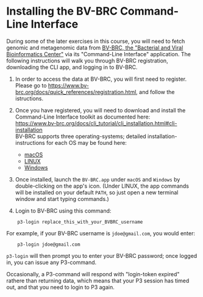 # Installing the BV-BRC Command-Line Interface

During some of the later exercises in this course, you will need to fetch genomic and metagenomic data from [BV-BRC, the "Bacterial and Viral Bioinformatics Center"](https://www.bv-brc.org/) via its "Command-Line Interface" application.
The following instructions will walk you through BV-BRC registration, downloading the CLI app, and logging in to BV-BRC.

1. In order to access the data at BV-BRC, you will first need to register. Please go to
https://www.bv-brc.org/docs/quick_references/registration.html,
and follow the istructions.

2. Once you have registered, you will need to download and install the Command-Line Interface toolkit as documented here:<br>
https://www.bv-brc.org/docs/cli_tutorial/cli_installation.html#cli-installation<br>
BV-BRC supports three operating-systems; detailed installation-instructions for each OS may be found here:
    * [macOS](https://www.bv-brc.org/docs/cli_tutorial/cli_installation.html#installation-on-macos)
    * [LINUX](https://www.bv-brc.org/docs/cli_tutorial/cli_installation.html#installation-on-debian-ubuntu-mint-linux)
    * [Windows](https://www.bv-brc.org/docs/cli_tutorial/cli_installation.html#installation-on-windows)

3. Once installed, launch the `BV-BRC.app` under `macOS` and `Windows` by double-clicking on the app's icon. (Under LINUX, the app commands will be installed on your default `PATH`, so just open a new terminal window and start typing commands.)

4. Login to BV-BRC using this command:
```
    p3-login replace_this_with_your_BVBRC_username
```

For example, if your BV-BRC username is `jdoe@gmail.com`,
you would enter:
```
    p3-login jdoe@gmail.com
```


`p3-login` will then prompt you to enter your BV-BRC password;
once logged in, you can issue any P3-command.

Occasionally, a P3-command will respond with "login-token expired" rathere than returning data, which means that your P3 session has timed out, and that you need to login to P3 again.
